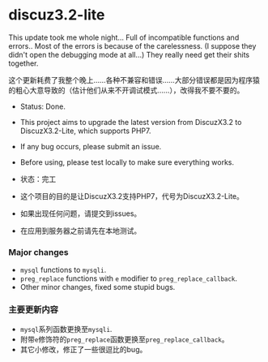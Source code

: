 # discuz3.2-lite

This update took me whole night... Full of incompatible functions and errors.. 
Most of the errors is because of the carelessness. (I suppose they didn't open the debugging mode at all...)
They really need get their shits together.

这个更新耗费了我整个晚上……各种不兼容和错误……大部分错误都是因为程序猿的粗心大意导致的（估计他们从来不开调试模式……），改得我不要不要的。


- Status: Done.
- This project aims to upgrade the latest version from DiscuzX3.2 to DiscuzX3.2-Lite, which supports PHP7.
- If any bug occurs, please submit an issue.
- Before using, please test locally to make sure everything works.


- 状态：完工
- 这个项目的目的是让DiscuzX3.2支持PHP7，代号为DiscuzX3.2-Lite。
- 如果出现任何问题，请提交到issues。
- 在应用到服务器之前请先在本地测试。


### Major changes
- `mysql` functions to `mysqli`.
- `preg_replace` functions with `e` modifier to `preg_replace_callback`.
- Other minor changes, fixed some stupid bugs.
  
### 主要更新内容
- `mysql`系列函数更换至`mysqli`.
- 附带`e`修饰符的`preg_replace`函数更换至`preg_replace_callback`。
- 其它小修改，修正了一些很逗比的bug。